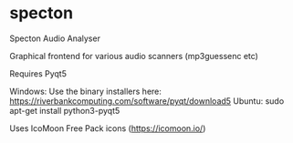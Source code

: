 # specton
Specton Audio Analyser

Graphical frontend for various audio scanners (mp3guessenc etc)

Requires Pyqt5

Windows: Use the binary installers here: https://riverbankcomputing.com/software/pyqt/download5
Ubuntu: sudo apt-get install python3-pyqt5 

Uses IcoMoon Free Pack icons (https://icomoon.io/)